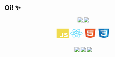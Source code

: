 ## Oi! :sparkles:

<div align="center">
  <a href="https://github.com/ingridlebrao">
  <img height="180em" src="https://github-readme-stats.vercel.app/api?username=ingridlebrao&show_icons=true&theme=swift&include_all_commits=true&count_private=true"/>

  <img height="180em" src="https://github-readme-stats.vercel.app/api/top-langs/?username=ingridlebrao&layout=compact&langs_count=7&theme=graywhite"/>
</div>
<div style="display: inline_block"><br>
  <div align="center">
      <img align="center" height="30" width="40" src="https://raw.githubusercontent.com/devicons/devicon/master/icons/javascript/javascript-plain.svg">
    <img align="center" height="30" width="40" src="https://raw.githubusercontent.com/devicons/devicon/master/icons/react/react-original.svg">
  <img align="center" height="30" width="40" src="https://raw.githubusercontent.com/devicons/devicon/master/icons/html5/html5-original.svg">
  <img align="center" height="30" width="40" src="https://raw.githubusercontent.com/devicons/devicon/master/icons/css3/css3-original.svg">
  </div>
  
  ##
 
  
<div align="center"> 
  

  <a href="https://instagram.com/ingridlebrao" target="_blank"><img src="https://img.shields.io/badge/-Instagram-aa79ab?style=for-the-badge&logo=instagram&logoColor=white" target="_blank"></a>
  <a href="https://www.linkedin.com/in/ingridlebrao" target="_blank"><img src="https://img.shields.io/badge/-LinkedIn-%230077B5?style=for-the-badge&logo=linkedin&logoColor=white" target="_blank"></a> 
  <a href = "mailto:ingridlebrao@gmail.com"><img src="https://img.shields.io/badge/-Gmail-ad6d78?style=for-the-badge&logo=gmail&logoColor=white" target="_blank"></a>

 
</div>
